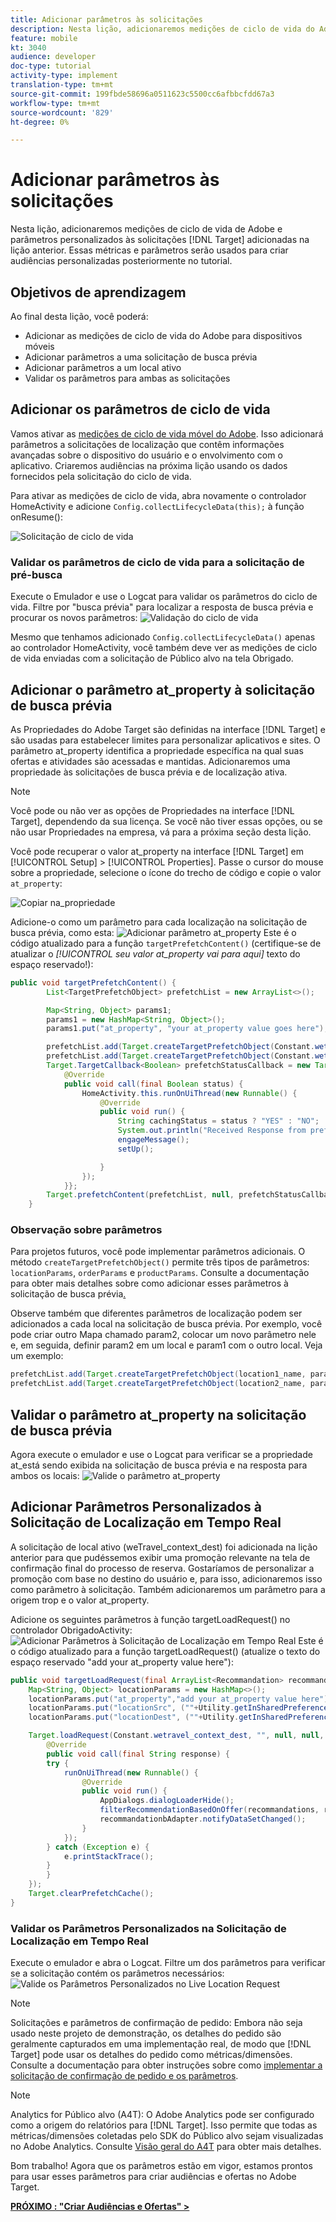```yaml
---
title: Adicionar parâmetros às solicitações
description: Nesta lição, adicionaremos medições de ciclo de vida do Adobe e parâmetros personalizados às solicitações do Público alvo adicionadas na lição anterior. Essas métricas e parâmetros serão usados para criar audiências personalizadas posteriormente no tutorial.
feature: mobile
kt: 3040
audience: developer
doc-type: tutorial
activity-type: implement
translation-type: tm+mt
source-git-commit: 199fbde58696a0511623c5500cc6afbbcfdd67a3
workflow-type: tm+mt
source-wordcount: '829'
ht-degree: 0%

---
```



# Adicionar parâmetros às solicitações

Nesta lição, adicionaremos medições de ciclo de vida de Adobe e parâmetros personalizados às solicitações [!DNL Target] adicionadas na lição anterior. Essas métricas e parâmetros serão usados para criar audiências personalizadas posteriormente no tutorial.

## Objetivos de aprendizagem

Ao final desta lição, você poderá:

* Adicionar as medições de ciclo de vida do Adobe para dispositivos móveis
* Adicionar parâmetros a uma solicitação de busca prévia
* Adicionar parâmetros a um local ativo
* Validar os parâmetros para ambas as solicitações

## Adicionar os parâmetros de ciclo de vida

Vamos ativar as [medições de ciclo de vida móvel do Adobe](https://docs.adobe.com/content/help/en/mobile-services/android/metrics.html). Isso adicionará parâmetros a solicitações de localização que contêm informações avançadas sobre o dispositivo do usuário e o envolvimento com o aplicativo. Criaremos audiências na próxima lição usando os dados fornecidos pela solicitação do ciclo de vida.

Para ativar as medições de ciclo de vida, abra novamente o controlador HomeActivity e adicione `Config.collectLifecycleData(this);` à função onResume():

![Solicitação de ciclo de vida](assets/lifecycle_code.jpg)

### Validar os parâmetros de ciclo de vida para a solicitação de pré-busca

Execute o Emulador e use o Logcat para validar os parâmetros do ciclo de vida. Filtre por &quot;busca prévia&quot; para localizar a resposta de busca prévia e procurar os novos parâmetros:
![Validação do ciclo de vida](assets/lifecycle_validation.jpg)

Mesmo que tenhamos adicionado `Config.collectLifecycleData()` apenas ao controlador HomeActivity, você também deve ver as medições de ciclo de vida enviadas com a solicitação de Público alvo na tela Obrigado.

## Adicionar o parâmetro at_property à solicitação de busca prévia

As Propriedades do Adobe Target são definidas na interface [!DNL Target] e são usadas para estabelecer limites para personalizar aplicativos e sites. O parâmetro at_property identifica a propriedade específica na qual suas ofertas e atividades são acessadas e mantidas. Adicionaremos uma propriedade às solicitações de busca prévia e de localização ativa.

>[!NOTE]
>
>Você pode ou não ver as opções de Propriedades na interface [!DNL Target], dependendo da sua licença. Se você não tiver essas opções, ou se não usar Propriedades na empresa, vá para a próxima seção desta lição.

Você pode recuperar o valor at_property na interface [!DNL Target] em [!UICONTROL Setup] > [!UICONTROL Properties].  Passe o cursor do mouse sobre a propriedade, selecione o ícone do trecho de código e copie o valor `at_property`:

![Copiar na_propriedade](assets/at_property_interface.jpg)

Adicione-o como um parâmetro para cada localização na solicitação de busca prévia, como esta:
![Adicionar parâmetro at_property](assets/params_at_property.jpg)
Este é o código atualizado para a função `targetPrefetchContent()` (certifique-se de atualizar o _[!UICONTROL seu valor at_property vai para aqui]_ texto do espaço reservado!):

```java
public void targetPrefetchContent() {
        List<TargetPrefetchObject> prefetchList = new ArrayList<>();

        Map<String, Object> params1;
        params1 = new HashMap<String, Object>();
        params1.put("at_property", "your at_property value goes here");

        prefetchList.add(Target.createTargetPrefetchObject(Constant.wetravel_engage_home, params1));
        prefetchList.add(Target.createTargetPrefetchObject(Constant.wetravel_engage_search, params1));
        Target.TargetCallback<Boolean> prefetchStatusCallback = new Target.TargetCallback<Boolean>() {
            @Override
            public void call(final Boolean status) {
                HomeActivity.this.runOnUiThread(new Runnable() {
                    @Override
                    public void run() {
                        String cachingStatus = status ? "YES" : "NO";
                        System.out.println("Received Response from prefetch : " + cachingStatus);
                        engageMessage();
                        setUp();

                    }
                });
            }};
        Target.prefetchContent(prefetchList, null, prefetchStatusCallback);
    }
```

### Observação sobre parâmetros

Para projetos futuros, você pode implementar parâmetros adicionais. O método `createTargetPrefetchObject()` permite três tipos de parâmetros: `locationParams`, `orderParams` e `productParams`. Consulte a documentação para obter mais detalhes sobre como adicionar esses parâmetros à solicitação de busca prévia[.](https://docs.adobe.com/content/help/en/mobile-services/android/target-android/c-mob-target-prefetch-android.html)

Observe também que diferentes parâmetros de localização podem ser adicionados a cada local na solicitação de busca prévia. Por exemplo, você pode criar outro Mapa chamado param2, colocar um novo parâmetro nele e, em seguida, definir param2 em um local e param1 com o outro local. Veja um exemplo:

```java
prefetchList.add(Target.createTargetPrefetchObject(location1_name, params1);
prefetchList.add(Target.createTargetPrefetchObject(location2_name, params2);
```

## Validar o parâmetro at_property na solicitação de busca prévia

Agora execute o emulador e use o Logcat para verificar se a propriedade at_está sendo exibida na solicitação de busca prévia e na resposta para ambos os locais:
![Valide o parâmetro at_property](assets/parameters_at_property_validation.jpg)

## Adicionar Parâmetros Personalizados à Solicitação de Localização em Tempo Real

A solicitação de local ativo (weTravel_context_dest) foi adicionada na lição anterior para que pudéssemos exibir uma promoção relevante na tela de confirmação final do processo de reserva. Gostaríamos de personalizar a promoção com base no destino do usuário e, para isso, adicionaremos isso como parâmetro à solicitação. Também adicionaremos um parâmetro para a origem trop e o valor at_property.

Adicione os seguintes parâmetros à função targetLoadRequest() no controlador ObrigadoActivity:
![Adicionar Parâmetros à Solicitação de Localização em Tempo Real](assets/parameters_live_location.jpg)
Este é o código atualizado para a função targetLoadRequest() (atualize o texto do espaço reservado &quot;add your at_property value here&quot;):

```java
public void targetLoadRequest(final ArrayList<Recommandation> recommandations) {
    Map<String, Object> locationParams = new HashMap<>();
    locationParams.put("at_property","add your at_property value here");
    locationParams.put("locationSrc", (""+Utility.getInSharedPreference(ThankYouActivity.this,Constant.departure,"")));
    locationParams.put("locationDest", (""+Utility.getInSharedPreference(ThankYouActivity.this,Constant.destination,"")));

    Target.loadRequest(Constant.wetravel_context_dest, "", null, null, locationParams, new Target.TargetCallback<String>() {
        @Override
        public void call(final String response) {
        try {
            runOnUiThread(new Runnable() {
                @Override
                public void run() {
                    AppDialogs.dialogLoaderHide();
                    filterRecommendationBasedOnOffer(recommandations, response);
                    recommandationbAdapter.notifyDataSetChanged();
                }
            });
        } catch (Exception e) {
            e.printStackTrace();
        }
        }
    });
    Target.clearPrefetchCache();
}
```

### Validar os Parâmetros Personalizados na Solicitação de Localização em Tempo Real

Execute o emulador e abra o Logcat. Filtre um dos parâmetros para verificar se a solicitação contém os parâmetros necessários:
![Valide os Parâmetros Personalizados no Live Location Request](assets/parameters_live_location_validation.jpg)

>[!NOTE]
>
>Solicitações e parâmetros de confirmação de pedido: Embora não seja usado neste projeto de demonstração, os detalhes do pedido são geralmente capturados em uma implementação real, de modo que [!DNL Target] pode usar os detalhes do pedido como métricas/dimensões. Consulte a documentação para obter instruções sobre como [implementar a solicitação de confirmação de pedido e os parâmetros](https://docs.adobe.com/content/help/en/mobile-services/android/target-android/c-target-methods.html).

>[!NOTE]
>
>Analytics for Público alvo (A4T): O Adobe Analytics pode ser configurado como a origem do relatórios para [!DNL Target]. Isso permite que todas as métricas/dimensões coletadas pelo SDK do Público alvo sejam visualizadas no Adobe Analytics. Consulte [Visão geral do A4T](https://docs.adobe.com/content/help/en/target/using/integrate/a4t/a4t.html) para obter mais detalhes.

Bom trabalho! Agora que os parâmetros estão em vigor, estamos prontos para usar esses parâmetros para criar audiências e ofertas no Adobe Target.

**[PRÓXIMO : &quot;Criar Audiências e Ofertas&quot; >](create-audiences-and-offers.md)**
